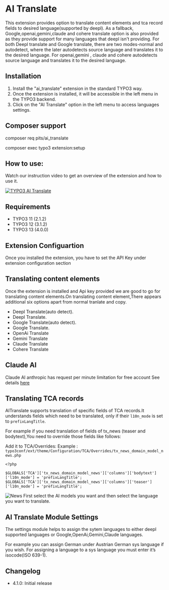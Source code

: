 # AI Translate

This extension provides option to translate content elements and tca record fields to desired language(supported by deepl). As a fallback, Google,openai,gemini,claude and cohere translate option is also provided as they provide support for many languages that deepl isn't providing.
For both Deepl translate and Google translate, there are two modes-normal and autodetect, where the later autodetects source language and translates it to the desired language.
For openai,gemini , claude and cohere autodetects source language and translates it to the desired language.

## Installation

1. Install the "ai_translate" extension in the standard TYPO3 way.
2. Once the extension is installed, it will be accessible in the left menu in the TYPO3 backend.
3. Click on the "AI Translate" option in the left menu to access languages settings.

## Composer support

composer req pits/ai_translate

composer exec typo3 extension:setup


## How to use:

Watch our instruction video to get an overview of the extension and how to use it.

[![TYPO3 AI Translate](https://img.youtube.com/vi/sjmd4zHjXwY/0.jpg)](https://www.youtube.com/watch?v=sjmd4zHjXwY "AI Translate for TYPO3")

## Requirements

- TYPO3 11 (2.1.2)
- TYPO3 12 (3.1.2)
- TYPO3 13 (4.0.0)

## Extension Configuartion

Once you installed the extension, you have to set the  API Key under extension configuration section


## Translating content elements

Once the extension is installed and Api key provided we are good to go for translating content elements.On translating content element,There appears additional six options apart from normal tranlate and copy.

- Deepl Translate(auto detect).
- Deepl Translate.
- Google Translate(auto detect).
- Google Translate.
- OpenAi Translate
- Gemini Translate
- Claude Translate
- Cohere Translate

## Claude AI

Claude AI anthropic has request per minute limitation for free account See details [here](https://docs.anthropic.com/en/api/rate-limits)  

## Translating TCA records

AITranslate supports translation of specific fields of TCA records.It understands fields which need to be translated, only if their ``` l10n_mode ``` is set to ``` prefixLangTitle ```.

For example if you need translation of fields of tx_news (teaser and bodytext),You need to override those fields like follows:

Add it to TCA/Overrides: 
Example : ``` typo3conf/ext/theme/Configuration/TCA/Overrides/tx_news_domain_model_news.php ```

```
<?php

$GLOBALS['TCA']['tx_news_domain_model_news']['columns']['bodytext']['l10n_mode'] = 'prefixLangTitle';
$GLOBALS['TCA']['tx_news_domain_model_news']['columns']['teaser']['l10n_mode'] = 'prefixLangTitle';

```
![News](https://github.com/PIT-Solutions-Private-Limited/ai_translate/assets/164833667/be6c665c-a466-49a8-b8f0-86ee13be83a6)
First select the AI ​​models you want and then select the language you want to translate.


## AI Translate Module Settings
The settings module helps to assign the sytem languages to either deepl supported languages or Google,OpenAi,Gemini,Claude languages.

For example you can assign German under Austrian German sys language if you wish. For assigning a language to a sys language you must enter it’s isocode(ISO 639-1).

## Changelog

- 4.1.0: Initial release

